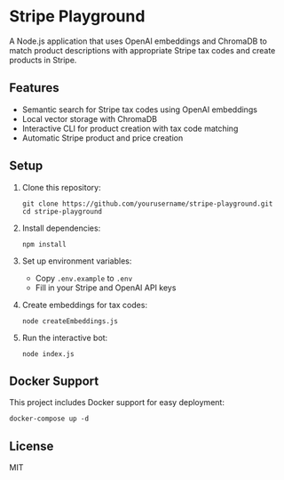# Stripe Playground

A Node.js application that uses OpenAI embeddings and ChromaDB to match product descriptions with appropriate Stripe tax codes and create products in Stripe.

## Features

- Semantic search for Stripe tax codes using OpenAI embeddings
- Local vector storage with ChromaDB
- Interactive CLI for product creation with tax code matching
- Automatic Stripe product and price creation

## Setup

1. Clone this repository:
   ```
   git clone https://github.com/yourusername/stripe-playground.git
   cd stripe-playground
   ```

2. Install dependencies:
   ```
   npm install
   ```

3. Set up environment variables:
   - Copy `.env.example` to `.env`
   - Fill in your Stripe and OpenAI API keys

4. Create embeddings for tax codes:
   ```
   node createEmbeddings.js
   ```

5. Run the interactive bot:
   ```
   node index.js
   ```

## Docker Support

This project includes Docker support for easy deployment:

```
docker-compose up -d
```

## License

MIT
